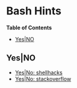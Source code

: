 # Bash Hints

<!-- START doctoc generated TOC please keep comment here to allow auto update -->
<!-- DON'T EDIT THIS SECTION, INSTEAD RE-RUN doctoc TO UPDATE -->
**Table of Contents**

- [Yes|NO](#yesno)

<!-- END doctoc generated TOC please keep comment here to allow auto update -->

## Yes|NO

- [Yes|No: shellhacks](https://www.shellhacks.com/yes-no-bash-script-prompt-confirmation)
- [Yes|No: stackoverflow][stack-overflow]

<!-- resources -->

[stack-overflow]: https://stackoverflow.com/questions/226703/how-do-i-prompt-for-yes-no-cancel-input-in-a-linux-shell-script
